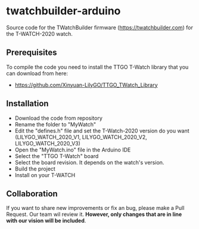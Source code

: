 # twatchbuilder-arduino

Source code for the TWatchBuilder firmware (https://twatchbuilder.com) for the T-WATCH-2020 watch.

## Prerequisites
To compile the code you need to install the TTGO T-Watch library that you can download from here:
- https://github.com/Xinyuan-LilyGO/TTGO_TWatch_Library

## Installation
- Download the code from repository
- Rename the folder to "MyWatch"
- Edit the "defines.h" file and set the T-Watch-2020 version do you want (LILYGO_WATCH_2020_V1, LILYGO_WATCH_2020_V2, LILYGO_WATCH_2020_V3)
- Open the "MyWatch.ino" file in the Arduino IDE
- Select the "TTGO T-Watch" board
- Select the board revision. It depends on the watch's version.
- Build the project
- Install on your T-WATCH

## Collaboration
If you want to share new improvements or fix an bug, please make a Pull Request. Our team wil review it. **However, only changes that are in line with our vision will be included**.
